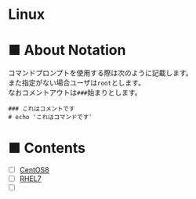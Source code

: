 # Linux
# ■ About Notation
コマンドプロンプトを使用する際は次のように記載します。  
また指定がない場合ユーザは`root`とします。  
なおコメントアウトは`###`始まりとします。
```
### これはコメントです
# echo 'これはコマンドです'
```
# ■ Contents
- [ ] [CentOS8](https://github.com/thetaru/memorandum/tree/master/OS/Linux/CentOS8)
- [ ] [RHEL7](https://github.com/thetaru/memorandum/tree/master/OS/Linux/RHEL7)
- [ ] [](https://github.com/thetaru/memorandum/tree/master/OS/Linux/Ubuntu_Server_20.04)
